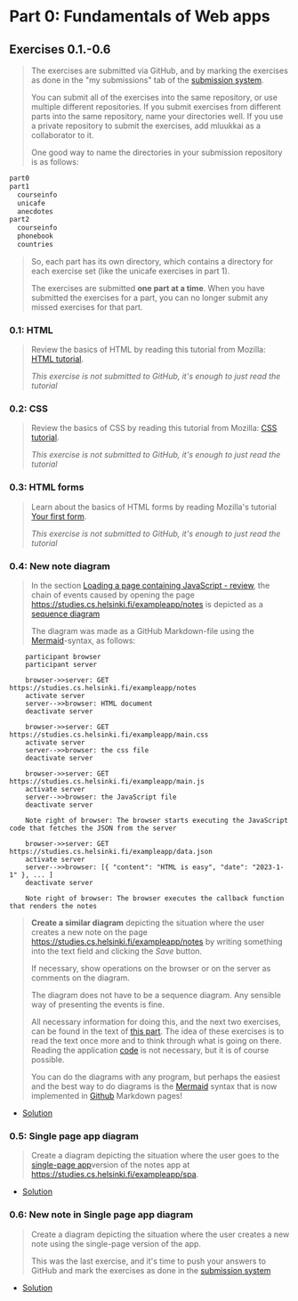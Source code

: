 # Part 0: Fundamentals of Web apps

## Exercises 0.1.-0.6

> The exercises are submitted via GitHub, and by marking the exercises as done in the "my submissions" tab of the [submission system](https://studies.cs.helsinki.fi/stats/courses/fullstackopen).
>
> You can submit all of the exercises into the same repository, or use multiple different repositories. If you submit exercises from different parts into the same repository, name your directories well. If you use a private repository to submit the exercises, add mluukkai as a collaborator to it.
>
> One good way to name the directories in your submission repository is as follows:

```bash
part0
part1
  courseinfo
  unicafe
  anecdotes
part2
  courseinfo
  phonebook
  countries
```

> So, each part has its own directory, which contains a directory for each exercise set (like the unicafe exercises in part 1).
>
> The exercises are submitted **one part at a time**. When you have submitted the exercises for a part, you can no longer submit any missed exercises for that part.

### 0.1: HTML

> Review the basics of HTML by reading this tutorial from Mozilla: [HTML tutorial](https://developer.mozilla.org/en-US/docs/Learn/Getting_started_with_the_web/HTML_basics).
>
> _This exercise is not submitted to GitHub, it's enough to just read the tutorial_

### 0.2: CSS

> Review the basics of CSS by reading this tutorial from Mozilla: [CSS tutorial](https://developer.mozilla.org/en-US/docs/Learn/Getting_started_with_the_web/CSS_basics).
>
> _This exercise is not submitted to GitHub, it's enough to just read the tutorial_

### 0.3: HTML forms

> Learn about the basics of HTML forms by reading Mozilla's tutorial [Your first form](https://developer.mozilla.org/en-US/docs/Learn/Forms/Your_first_form).
>
> _This exercise is not submitted to GitHub, it's enough to just read the tutorial_

### 0.4: New note diagram

> In the section [Loading a page containing JavaScript - review](https://fullstackopen.com/en/part0/fundamentals_of_web_apps#loading-a-page-containing-java-script-review), the chain of events caused by opening the page <https://studies.cs.helsinki.fi/exampleapp/notes> is depicted as a [sequence diagram](https://www.geeksforgeeks.org/unified-modeling-language-uml-sequence-diagrams/)
>
> The diagram was made as a GitHub Markdown-file using the [Mermaid](https://docs.github.com/en/get-started/writing-on-github/working-with-advanced-formatting/creating-diagrams)-syntax, as follows:

```sequenceDiagram
    participant browser
    participant server

    browser->>server: GET https://studies.cs.helsinki.fi/exampleapp/notes
    activate server
    server-->>browser: HTML document
    deactivate server

    browser->>server: GET https://studies.cs.helsinki.fi/exampleapp/main.css
    activate server
    server-->>browser: the css file
    deactivate server

    browser->>server: GET https://studies.cs.helsinki.fi/exampleapp/main.js
    activate server
    server-->>browser: the JavaScript file
    deactivate server

    Note right of browser: The browser starts executing the JavaScript code that fetches the JSON from the server

    browser->>server: GET https://studies.cs.helsinki.fi/exampleapp/data.json
    activate server
    server-->>browser: [{ "content": "HTML is easy", "date": "2023-1-1" }, ... ]
    deactivate server

    Note right of browser: The browser executes the callback function that renders the notes
```

> **Create a similar diagram** depicting the situation where the user creates a new note on the page <https://studies.cs.helsinki.fi/exampleapp/notes> by writing something into the text field and clicking the _Save_ button.
>
> If necessary, show operations on the browser or on the server as comments on the diagram.
>
> The diagram does not have to be a sequence diagram. Any sensible way of presenting the events is fine.
>
> All necessary information for doing this, and the next two exercises, can be found in the text of [this part](https://fullstackopen.com/en/part0/fundamentals_of_web_apps#forms-and-http-post). The idea of these exercises is to read the text once more and to think through what is going on there. Reading the application [code](https://github.com/mluukkai/example_app) is not necessary, but it is of course possible.
>
> You can do the diagrams with any program, but perhaps the easiest and the best way to do diagrams is the [Mermaid](https://github.com/mermaid-js/mermaid#sequence-diagram-docs---live-editor) syntax that is now implemented in [Github](https://github.blog/2022-02-14-include-diagrams-markdown-files-mermaid/) Markdown pages!

- [Solution](../part-0/0.4.md)

### 0.5: Single page app diagram

> Create a diagram depicting the situation where the user goes to the [single-page app](https://fullstackopen.com/en/part0/fundamentals_of_web_apps#single-page-app)version of the notes app at <https://studies.cs.helsinki.fi/exampleapp/spa>.

- [Solution](../part-0/0.5.md)

### 0.6: New note in Single page app diagram

> Create a diagram depicting the situation where the user creates a new note using the single-page version of the app.
>
> This was the last exercise, and it's time to push your answers to GitHub and mark the exercises as done in the [submission system](https://studies.cs.helsinki.fi/stats/courses/fullstackopen)

- [Solution](../part-0/0.6.md)
